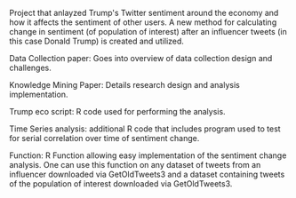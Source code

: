 Project that anlayzed Trump's Twitter sentiment around the economy and how it affects the sentiment of other users. A new method for calculating change in sentiment (of population of interest) after an influencer tweets (in this case Donald Trump) is created and utilized.

Data Collection paper: Goes into overview of data collection design and challenges.

Knowledge Mining Paper: Details research design and analysis implementation.

Trump eco script: R code used for performing the analysis.

Time Series analysis: additional R code that includes program used to test for serial correlation over time of sentiment change.

Function: R Function allowing easy implementation of the sentiment change analysis. One can use this function on any dataset of tweets from an influencer downloaded via GetOldTweets3 and a dataset containing tweets of the population of interest downloaded via GetOldTweets3.
